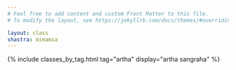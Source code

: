 ```yaml
---
# Feel free to add content and custom Front Matter to this file.
# To modify the layout, see https://jekyllrb.com/docs/themes/#overriding-theme-defaults

layout: class
shastra: mimamsa
---
```


{% include classes_by_tag.html tag="artha" display="artha sangraha" %}
